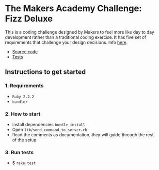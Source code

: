 # The Makers Academy Challenge: Fizz Deluxe

This is a coding challenge designed by Makers to feel more like day to day development rather than a traditional coding exercise. It has five set of requirements that challenge your design decisions. Info [here](https://intro.accelerate.io/vfsh01/HXFGAR/index.html).

- [Source code](https://github.com/clarepins/fizz_buzz_deluxe/blob/master/lib/solutions/FIZ/fizz_buzz.rb)
- [Tests](https://github.com/clarepins/fizz_buzz_deluxe/blob/master/test/FIZ/fizz_buzz_test.rb)

## Instructions to get started

### 1. Requirements

- `Ruby 2.2.2`
- `bundler`

### 2. How to start

- Install dependencies `bundle install`
- Open `lib/send_command_to_server.rb`
- Read the comments as documentation, they will guide through the rest of the setup

### 3. Run tests

- $ `rake test`
